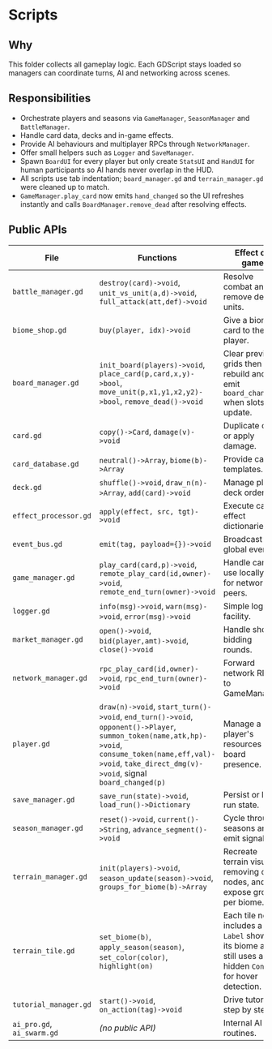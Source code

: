 # Scripts

## Why
This folder collects all gameplay logic. Each GDScript stays loaded so managers can coordinate turns, AI and networking across scenes.

## Responsibilities
- Orchestrate players and seasons via `GameManager`, `SeasonManager` and `BattleManager`.
- Handle card data, decks and in-game effects.
- Provide AI behaviours and multiplayer RPCs through `NetworkManager`.
- Offer small helpers such as `Logger` and `SaveManager`.
- Spawn `BoardUI` for every player but only create `StatsUI` and `HandUI` for human participants so AI hands never overlap in the HUD.
- All scripts use tab indentation; `board_manager.gd` and `terrain_manager.gd` were cleaned up to match.
- `GameManager.play_card` now emits `hand_changed` so the UI refreshes instantly and calls `BoardManager.remove_dead` after resolving effects.

## Public APIs
| File | Functions | Effect on game |
|------|-----------|----------------|
| `battle_manager.gd` | `destroy(card)->void`, `unit_vs_unit(a,d)->void`, `full_attack(att,def)->void` | Resolve combat and remove dead units. |
| `biome_shop.gd` | `buy(player, idx)->void` | Give a biome card to the player. |
| `board_manager.gd` | `init_board(players)->void`, `place_card(p,card,x,y)->bool`, `move_unit(p,x1,y1,x2,y2)->bool`, `remove_dead()->void` | Clear previous grids then rebuild and emit `board_changed` when slots update. |
| `card.gd` | `copy()->Card`, `damage(v)->void` | Duplicate card or apply damage. |
| `card_database.gd` | `neutral()->Array`, `biome(b)->Array` | Provide card templates. |
| `deck.gd` | `shuffle()->void`, `draw_n(n)->Array`, `add(card)->void` | Manage player deck ordering. |
| `effect_processor.gd` | `apply(effect, src, tgt)->void` | Execute card effect dictionaries. |
| `event_bus.gd` | `emit(tag, payload={})->void` | Broadcast global events. |
| `game_manager.gd` | `play_card(card,p)->void`, `remote_play_card(id,owner)->void`, `remote_end_turn(owner)->void` | Handle card use locally and for network peers. |
| `logger.gd` | `info(msg)->void`, `warn(msg)->void`, `error(msg)->void` | Simple logging facility. |
| `market_manager.gd` | `open()->void`, `bid(player,amt)->void`, `close()->void` | Handle shop bidding rounds. |
| `network_manager.gd` | `rpc_play_card(id,owner)->void`, `rpc_end_turn(owner)->void` | Forward network RPC to GameManager. |
| `player.gd` | `draw(n)->void`, `start_turn()->void`, `end_turn()->void`, `opponent()->Player`, `summon_token(name,atk,hp)->void`, `consume_token(name,eff,val)->void`, `take_direct_dmg(v)->void`, signal `board_changed(p)` | Manage a player's resources and board presence. |
| `save_manager.gd` | `save_run(state)->void`, `load_run()->Dictionary` | Persist or load run state. |
| `season_manager.gd` | `reset()->void`, `current()->String`, `advance_segment()->void` | Cycle through seasons and emit signals. |
| `terrain_manager.gd` | `init(players)->void`, `season_update(season)->void`, `groups_for_biome(b)->Array` | Recreate terrain visuals, removing old nodes, and expose groups per biome. |
| `terrain_tile.gd` | `set_biome(b)`, `apply_season(season)`, `set_color(color)`, `highlight(on)` | Each tile now includes a `Label` showing its biome and still uses a hidden `Control` for hover detection. |
| `tutorial_manager.gd` | `start()->void`, `on_action(tag)->void` | Drive tutorial step by step. |
| `ai_pro.gd`, `ai_swarm.gd` | *(no public API)* | Internal AI routines. |

